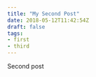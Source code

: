 ```yaml
---
title: "My Second Post"
date: 2018-05-12T11:42:54Z
draft: false
tags:
- first
- third
---
```


Second post
